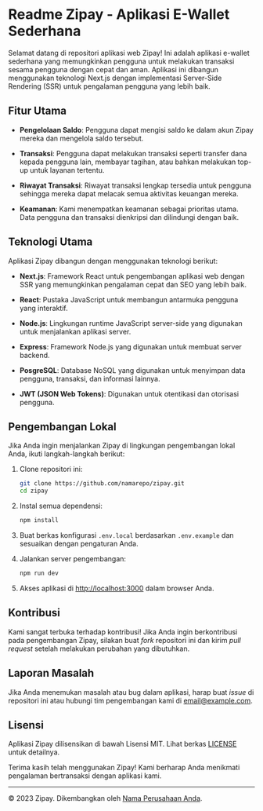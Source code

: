 # Readme Zipay - Aplikasi E-Wallet Sederhana


Selamat datang di repositori aplikasi web Zipay! Ini adalah aplikasi e-wallet sederhana yang memungkinkan pengguna untuk melakukan transaksi sesama pengguna dengan cepat dan aman. Aplikasi ini dibangun menggunakan teknologi Next.js dengan implementasi Server-Side Rendering (SSR) untuk pengalaman pengguna yang lebih baik.

## Fitur Utama

- **Pengelolaan Saldo**: Pengguna dapat mengisi saldo ke dalam akun Zipay mereka dan mengelola saldo tersebut.

- **Transaksi**: Pengguna dapat melakukan transaksi seperti transfer dana kepada pengguna lain, membayar tagihan, atau bahkan melakukan top-up untuk layanan tertentu.

- **Riwayat Transaksi**: Riwayat transaksi lengkap tersedia untuk pengguna sehingga mereka dapat melacak semua aktivitas keuangan mereka.

- **Keamanan**: Kami menempatkan keamanan sebagai prioritas utama. Data pengguna dan transaksi dienkripsi dan dilindungi dengan baik.

## Teknologi Utama

Aplikasi Zipay dibangun dengan menggunakan teknologi berikut:

- **Next.js**: Framework React untuk pengembangan aplikasi web dengan SSR yang memungkinkan pengalaman cepat dan SEO yang lebih baik.

- **React**: Pustaka JavaScript untuk membangun antarmuka pengguna yang interaktif.

- **Node.js**: Lingkungan runtime JavaScript server-side yang digunakan untuk menjalankan aplikasi server.

- **Express**: Framework Node.js yang digunakan untuk membuat server backend.

- **PosgreSQL**: Database NoSQL yang digunakan untuk menyimpan data pengguna, transaksi, dan informasi lainnya.

- **JWT (JSON Web Tokens)**: Digunakan untuk otentikasi dan otorisasi pengguna.

## Pengembangan Lokal

Jika Anda ingin menjalankan Zipay di lingkungan pengembangan lokal Anda, ikuti langkah-langkah berikut:

1. Clone repositori ini:

   ```bash
   git clone https://github.com/namarepo/zipay.git
   cd zipay
   ```

2. Instal semua dependensi:

   ```bash
   npm install
   ```

3. Buat berkas konfigurasi `.env.local` berdasarkan `.env.example` dan sesuaikan dengan pengaturan Anda.

4. Jalankan server pengembangan:

   ```bash
   npm run dev
   ```

5. Akses aplikasi di [http://localhost:3000](http://localhost:3000) dalam browser Anda.

## Kontribusi

Kami sangat terbuka terhadap kontribusi! Jika Anda ingin berkontribusi pada pengembangan Zipay, silakan buat _fork_ repositori ini dan kirim _pull request_ setelah melakukan perubahan yang dibutuhkan.

## Laporan Masalah

Jika Anda menemukan masalah atau bug dalam aplikasi, harap buat _issue_ di repositori ini atau hubungi tim pengembangan kami di [email@example.com](mailto:email@example.com).

## Lisensi

Aplikasi Zipay dilisensikan di bawah Lisensi MIT. Lihat berkas [LICENSE](LICENSE) untuk detailnya.

Terima kasih telah menggunakan Zipay! Kami berharap Anda menikmati pengalaman bertransaksi dengan aplikasi kami.

---
© 2023 Zipay. Dikembangkan oleh [Nama Perusahaan Anda](https://www.example.com).

